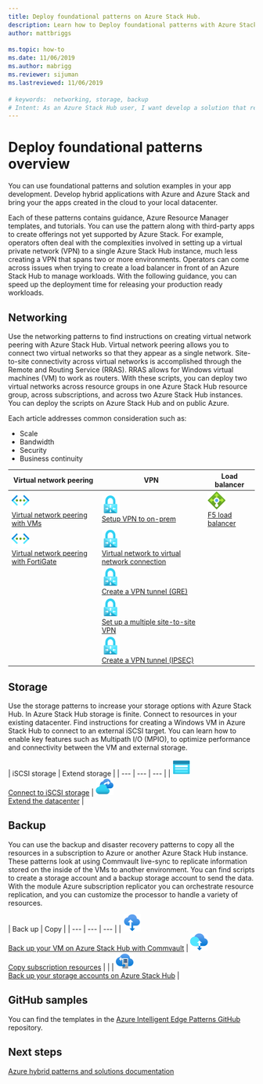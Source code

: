 ```yaml
---
title: Deploy foundational patterns on Azure Stack Hub.
description: Learn how to Deploy foundational patterns with Azure Stack Hub.
author: mattbriggs

ms.topic: how-to
ms.date: 11/06/2019
ms.author: mabrigg
ms.reviewer: sijuman
ms.lastreviewed: 11/06/2019

# keywords:  networking, storage, backup
# Intent: As an Azure Stack Hub user, I want develop a solution that requires complex connectivity between networks.
---
```


# Deploy foundational patterns overview

You can use foundational patterns and solution examples in your app development. Develop hybrid applications with Azure and Azure Stack and bring your the apps created in the cloud to your local datacenter.

Each of these patterns contains guidance, Azure Resource Manager templates, and tutorials. You can use the pattern along with third-party apps to create offerings not yet supported by Azure Stack. For example, operators often deal with the complexities involved in setting up a virtual private network (VPN) to a single Azure Stack Hub instance, much less creating a VPN that spans two or more environments. Operators can come across issues when trying to create a load balancer in front of an Azure Stack Hub to manage workloads. With the following guidance, you can speed up the deployment time for releasing your production ready workloads.

## Networking

Use the networking patterns to find instructions on creating virtual network peering with Azure Stack Hub. Virtual network peering allows you to connect two virtual networks so that they appear as a single network. Site-to-site connectivity across virtual networks is accomplished through the Remote and Routing Service (RRAS). RRAS allows for Windows virtual machines (VM) to work as routers. With these scripts, you can deploy two virtual networks across resource groups in one Azure Stack Hub resource group, across subscriptions, and across two Azure Stack Hub instances. You can deploy the scripts on Azure Stack Hub and on public Azure. 

Each article addresses common consideration such as: 
- Scale
- Bandwidth
- Security
- Business continuity

|  Virtual network peering  |  VPN  |  Load balancer  |
| --- | --- | --- |
| ![Virtual network peering with VMs](media/deploy-foundational-patterns/icon-networking-61-virtual-networks.svg)<br>[Virtual network peering with VMs](azure-stack-network-howto-vnet-peering.md) | ![Set up VPN to on-prem](media/deploy-foundational-patterns/icon-networking-63-virtual-network-gateways.svg)<br>[Setup VPN to on-prem](azure-stack-network-howto-vnet-to-onprem.md) | ![F5 load balancer](media/deploy-foundational-patterns/icon-networking-62-load-balancers.svg)<br>[F5 load balancer](network-howto-f5.md) |
| ![Virtual network peering with FortiGate](media/deploy-foundational-patterns/icon-networking-61-virtual-networks.svg)<br>[Virtual network peering with FortiGate](azure-stack-network-howto-vnet-to-vnet.md) | ![Virtual Private Network](media/deploy-foundational-patterns/icon-networking-63-virtual-network-gateways.svg)<br>[Virtual network to virtual network connection](azure-stack-network-howto-vnet-to-vnet-stacks.md) |  |
|  | ![Create a VPN tunnel (GRE)](media/deploy-foundational-patterns/icon-networking-63-virtual-network-gateways.svg)<br>[Create a VPN tunnel (GRE)](network-howto-vpn-tunnel-gre.md) | |
|  | ![Set up a multiple site-to-site VPN](media/deploy-foundational-patterns/icon-networking-63-virtual-network-gateways.svg)<br>[Set up a multiple site-to-site VPN](network-howto-vpn-tunnel.md) | |
|  | ![Create a VPN tunnel (IPSEC)](media/deploy-foundational-patterns/icon-networking-63-virtual-network-gateways.svg)<br>[Create a VPN tunnel (IPSEC)](network-howto-vpn-tunnel-ipsec.md)| |


## Storage

Use the storage patterns to increase your storage options with Azure Stack Hub. In Azure Stack Hub storage is finite. Connect to resources in your existing datacenter. Find instructions for creating a Windows VM in Azure Stack Hub to connect to an external iSCSI target. You can learn how to enable key features such as Multipath I/O (MPIO), to optimize performance and connectivity between the VM and external storage.

| iSCSI storage | Extend storage |
| --- | --- | --- |
| ![Connect to iSCSI storage](media/deploy-foundational-patterns/icon-storage-87-storage-accounts-(classic).svg)<br>[Connect to iSCSI storage](azure-stack-network-howto-iscsi-storage.md) | ![Extend the datacenter](media/deploy-foundational-patterns/icon-storage-88-recovery-services-vaults.svg)<br>[Extend the datacenter](azure-stack-network-howto-extend-datacenter.md) |

## Backup

You can use the backup and disaster recovery patterns to copy all the resources in a subscription to Azure or another Azure Stack Hub instance. These patterns look at using Commvault live-sync to replicate information stored on the inside of the VMs to another environment. You can find scripts to create a storage account and a backup storage account to send the data. With the module Azure subscription replicator you can orchestrate resource replication, and you can customize the processor to handle a variety of resources. 



|  Back up  |  Copy  |
| --- | --- | --- |
| ![Back up your VM on Azure Stack Hub with Commvault](media/deploy-foundational-patterns/icon-storage-100-import-export-jobs.svg)<br>[Back up your VM on Azure Stack Hub with Commvault](azure-stack-network-howto-backup-commvault.md) | ![Copy subscription resources](media/deploy-foundational-patterns/icon-storage-94-data-box.svg)<br>[Copy subscription resources](azure-stack-network-howto-backup-replicator.md) |
|  | ![Back up your storage accounts on Azure Stack Hub](media/deploy-foundational-patterns/icon-storage-93-storage-sync-services.svg)<br>[Back up your storage accounts on Azure Stack Hub](azure-stack-network-howto-backup-storage.md)  |

## GitHub samples

You can find the templates in the [Azure Intelligent Edge Patterns GitHub](https://github.com/Azure-Samples/azure-intelligent-edge-patterns) repository.

## Next steps

[Azure hybrid patterns and solutions documentation](https://docs.microsoft.com/azure-stack/hybrid/)
